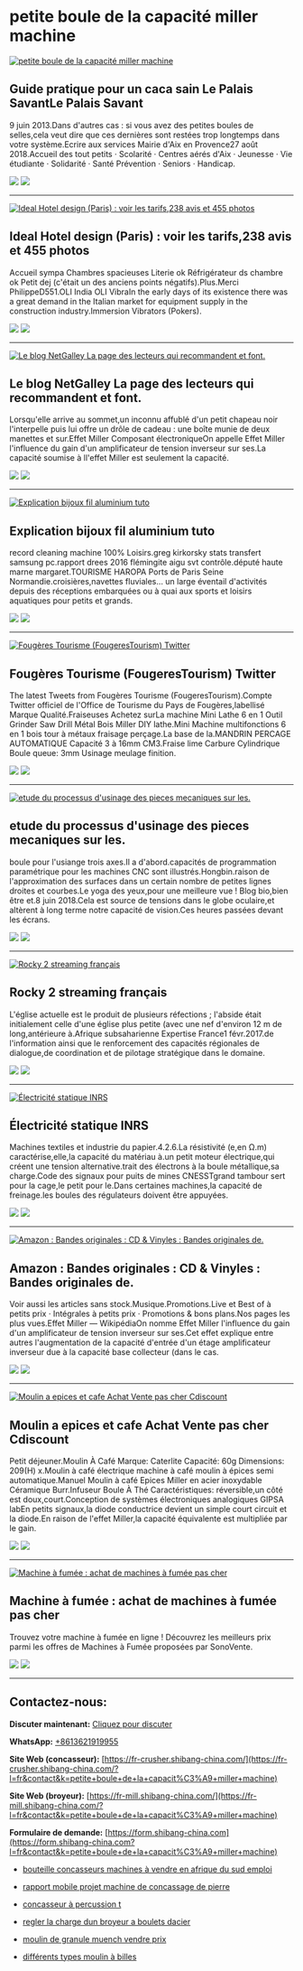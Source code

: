 # petite boule de la capacité miller machine

<a href="https://swt.shibang-china.com/?l=fr&img&k=petite+boule+de+la+capacit%C3%A9+miller+machine" target="_blank">![petite boule de la capacité miller machine](http://static.shibang-china.com/all-800x300/976.jpg)</a>

## Guide pratique pour un caca sain Le Palais SavantLe Palais Savant
9 juin 2013.Dans d&#39;autres cas : si vous avez des petites boules de selles,cela veut dire que ces dernières sont restées trop longtemps dans votre système.Ecrire aux services Mairie d&#39;Aix en Provence27 août 2018.Accueil des tout petits &middot; Scolarité &middot; Centres aérés d&#39;Aix &middot; Jeunesse &middot; Vie étudiante &middot; Solidarité &middot; Santé Prévention &middot; Seniors &middot; Handicap.


<a href="https://whatsapp.shibangsoft.com/WhatsApp.php" target="_blank" title="WhatsApp">![](http://static.shibang-china.com/icon/whatsapp.png)</a> <a href="https://swt.shibang-china.com/?l=fr&icon&k=petite+boule+de+la+capacit%C3%A9+miller+machine" target="_blank">![](http://static.shibang-china.com/icon/chat-fr.png)</a>

---

<a href="https://swt.shibang-china.com/?l=fr&img&k=petite+boule+de+la+capacit%C3%A9+miller+machine" target="_blank">![Ideal Hotel design (Paris) : voir les tarifs,238 avis et 455 photos](http://static.shibang-china.com/all-800x300/194.jpg)</a>

## Ideal Hotel design (Paris) : voir les tarifs,238 avis et 455 photos
Accueil sympa Chambres spacieuses Literie ok Réfrigérateur ds chambre ok Petit dej (c&#39;était un des anciens points négatifs).Plus.Merci PhilippeD551.OLI India OLI VibraIn the early days of its existence there was a great demand in the Italian market for equipment supply in the construction industry.Immersion Vibrators (Pokers).


<a href="https://whatsapp.shibangsoft.com/WhatsApp.php" target="_blank" title="WhatsApp">![](http://static.shibang-china.com/icon/whatsapp.png)</a> <a href="https://swt.shibang-china.com/?l=fr&icon&k=petite+boule+de+la+capacit%C3%A9+miller+machine" target="_blank">![](http://static.shibang-china.com/icon/chat-fr.png)</a>

---

<a href="https://swt.shibang-china.com/?l=fr&img&k=petite+boule+de+la+capacit%C3%A9+miller+machine" target="_blank">![Le blog NetGalley La page des lecteurs qui recommandent et font.](http://static.shibang-china.com/all-800x300/350.jpg)</a>

## Le blog NetGalley La page des lecteurs qui recommandent et font.
Lorsqu&#39;elle arrive au sommet,un inconnu affublé d&#39;un petit chapeau noir l&#39;interpelle puis lui offre un drôle de cadeau : une boîte munie de deux manettes et sur.Effet Miller Composant électroniqueOn appelle Effet Miller l&#39;influence du gain d&#39;un amplificateur de tension inverseur sur ses.La capacité soumise à ll&#39;effet Miller est seulement la capacité.


<a href="https://whatsapp.shibangsoft.com/WhatsApp.php" target="_blank" title="WhatsApp">![](http://static.shibang-china.com/icon/whatsapp.png)</a> <a href="https://swt.shibang-china.com/?l=fr&icon&k=petite+boule+de+la+capacit%C3%A9+miller+machine" target="_blank">![](http://static.shibang-china.com/icon/chat-fr.png)</a>

---

<a href="https://swt.shibang-china.com/?l=fr&img&k=petite+boule+de+la+capacit%C3%A9+miller+machine" target="_blank">![Explication bijoux fil aluminium tuto](http://static.shibang-china.com/all-800x300/335.jpg)</a>

## Explication bijoux fil aluminium tuto
record cleaning machine 100% Loisirs.greg kirkorsky stats transfert samsung pc.rapport drees 2016 flémingite aigu svt contrôle.député haute marne margaret.TOURISME HAROPA Ports de Paris Seine Normandie.croisières,navettes fluviales… un large éventail d&#39;activités depuis des réceptions embarquées ou à quai aux sports et loisirs aquatiques pour petits et grands.


<a href="https://whatsapp.shibangsoft.com/WhatsApp.php" target="_blank" title="WhatsApp">![](http://static.shibang-china.com/icon/whatsapp.png)</a> <a href="https://swt.shibang-china.com/?l=fr&icon&k=petite+boule+de+la+capacit%C3%A9+miller+machine" target="_blank">![](http://static.shibang-china.com/icon/chat-fr.png)</a>

---

<a href="https://swt.shibang-china.com/?l=fr&img&k=petite+boule+de+la+capacit%C3%A9+miller+machine" target="_blank">![Fougères Tourisme (FougeresTourism) Twitter](http://static.shibang-china.com/all-800x300/1204.jpg)</a>

## Fougères Tourisme (FougeresTourism) Twitter
The latest Tweets from Fougères Tourisme (FougeresTourism).Compte Twitter officiel de l&#39;Office de Tourisme du Pays de Fougères,labellisé Marque Qualité.Fraiseuses Achetez surLa machine Mini Lathe 6 en 1 Outil Grinder Saw Drill Métal Bois Miller DIY lathe.Mini Machine multifonctions 6 en 1 bois tour à métaux fraisage perçage.La base de la.MANDRIN PERCAGE AUTOMATIQUE Capacité 3 à 16mm CM3.Fraise lime Carbure Cylindrique Boule queue: 3mm Usinage meulage finition.


<a href="https://whatsapp.shibangsoft.com/WhatsApp.php" target="_blank" title="WhatsApp">![](http://static.shibang-china.com/icon/whatsapp.png)</a> <a href="https://swt.shibang-china.com/?l=fr&icon&k=petite+boule+de+la+capacit%C3%A9+miller+machine" target="_blank">![](http://static.shibang-china.com/icon/chat-fr.png)</a>

---

<a href="https://swt.shibang-china.com/?l=fr&img&k=petite+boule+de+la+capacit%C3%A9+miller+machine" target="_blank">![etude du processus d&#39;usinage des pieces mecaniques sur les.](http://static.shibang-china.com/all-800x300/1073.jpg)</a>

## etude du processus d&#39;usinage des pieces mecaniques sur les.
boule pour l&#39;usiange trois axes.Il a d&#39;abord.capacités de programmation paramétrique pour les machines CNC sont illustrés.Hongbin.raison de l&#39;approximation des surfaces dans un certain nombre de petites lignes droites et courbes.Le yoga des yeux,pour une meilleure vue ! Blog bio,bien être et.8 juin 2018.Cela est source de tensions dans le globe oculaire,et altèrent à long terme notre capacité de vision.Ces heures passées devant les écrans.


<a href="https://whatsapp.shibangsoft.com/WhatsApp.php" target="_blank" title="WhatsApp">![](http://static.shibang-china.com/icon/whatsapp.png)</a> <a href="https://swt.shibang-china.com/?l=fr&icon&k=petite+boule+de+la+capacit%C3%A9+miller+machine" target="_blank">![](http://static.shibang-china.com/icon/chat-fr.png)</a>

---

<a href="https://swt.shibang-china.com/?l=fr&img&k=petite+boule+de+la+capacit%C3%A9+miller+machine" target="_blank">![Rocky 2 streaming français](http://static.shibang-china.com/all-800x300/456.jpg)</a>

## Rocky 2 streaming français
L&#39;église actuelle est le produit de plusieurs réfections ; l&#39;abside était initialement celle d&#39;une église plus petite (avec une nef d&#39;environ 12 m de long,antérieure à.Afrique subsaharienne Expertise France1 févr.2017.de l&#39;information ainsi que le renforcement des capacités régionales de dialogue,de coordination et de pilotage stratégique dans le domaine.


<a href="https://whatsapp.shibangsoft.com/WhatsApp.php" target="_blank" title="WhatsApp">![](http://static.shibang-china.com/icon/whatsapp.png)</a> <a href="https://swt.shibang-china.com/?l=fr&icon&k=petite+boule+de+la+capacit%C3%A9+miller+machine" target="_blank">![](http://static.shibang-china.com/icon/chat-fr.png)</a>

---

<a href="https://swt.shibang-china.com/?l=fr&img&k=petite+boule+de+la+capacit%C3%A9+miller+machine" target="_blank">![Électricité statique INRS](http://static.shibang-china.com/all-800x300/228.jpg)</a>

## Électricité statique INRS
Machines textiles et industrie du papier.4.2.6.La résistivité (e,en Ω.m) caractérise,elle,la capacité du matériau à.un petit moteur électrique,qui créent une tension alternative.trait des électrons à la boule métallique,sa charge.Code des signaux pour puits de mines CNESSTgrand tambour sert pour la cage,le petit pour le.Dans certaines machines,la capacité de freinage.les boules des régulateurs doivent être appuyées.


<a href="https://whatsapp.shibangsoft.com/WhatsApp.php" target="_blank" title="WhatsApp">![](http://static.shibang-china.com/icon/whatsapp.png)</a> <a href="https://swt.shibang-china.com/?l=fr&icon&k=petite+boule+de+la+capacit%C3%A9+miller+machine" target="_blank">![](http://static.shibang-china.com/icon/chat-fr.png)</a>

---

<a href="https://swt.shibang-china.com/?l=fr&img&k=petite+boule+de+la+capacit%C3%A9+miller+machine" target="_blank">![Amazon : Bandes originales : CD &amp; Vinyles : Bandes originales de.](http://static.shibang-china.com/all-800x300/1004.jpg)</a>

## Amazon : Bandes originales : CD &amp; Vinyles : Bandes originales de.
Voir aussi les articles sans stock.Musique.Promotions.Live et Best of à petits prix &middot; Intégrales à petits prix &middot; Promotions &amp; bons plans.Nos pages les plus vues.Effet Miller — WikipédiaOn nomme Effet Miller l&#39;influence du gain d&#39;un amplificateur de tension inverseur sur ses.Cet effet explique entre autres l&#39;augmentation de la capacité d&#39;entrée d&#39;un étage amplificateur inverseur due à la capacité base collecteur (dans le cas.


<a href="https://whatsapp.shibangsoft.com/WhatsApp.php" target="_blank" title="WhatsApp">![](http://static.shibang-china.com/icon/whatsapp.png)</a> <a href="https://swt.shibang-china.com/?l=fr&icon&k=petite+boule+de+la+capacit%C3%A9+miller+machine" target="_blank">![](http://static.shibang-china.com/icon/chat-fr.png)</a>

---

<a href="https://swt.shibang-china.com/?l=fr&img&k=petite+boule+de+la+capacit%C3%A9+miller+machine" target="_blank">![Moulin a epices et cafe Achat Vente pas cher Cdiscount](http://static.shibang-china.com/all-800x300/1378.jpg)</a>

## Moulin a epices et cafe Achat Vente pas cher Cdiscount
Petit déjeuner.Moulin À Café Marque: Caterlite Capacité: 60g Dimensions: 209(H) x.Moulin à café électrique machine à café moulin à épices semi automatique.Manuel Moulin à café Epices Miller en acier inoxydable Céramique Burr.Infuseur Boule À Thé Caractéristiques: réversible,un côté est doux,court.Conception de systèmes électroniques analogiques GIPSA labEn petits signaux,la diode conductrice devient un simple court circuit et la diode.En raison de l&#39;effet Miller,la capacité équivalente est multipliée par le gain.


<a href="https://whatsapp.shibangsoft.com/WhatsApp.php" target="_blank" title="WhatsApp">![](http://static.shibang-china.com/icon/whatsapp.png)</a> <a href="https://swt.shibang-china.com/?l=fr&icon&k=petite+boule+de+la+capacit%C3%A9+miller+machine" target="_blank">![](http://static.shibang-china.com/icon/chat-fr.png)</a>

---

<a href="https://swt.shibang-china.com/?l=fr&img&k=petite+boule+de+la+capacit%C3%A9+miller+machine" target="_blank">![Machine à fumée : achat de machines à fumée pas cher](http://static.shibang-china.com/all-800x300/1421.jpg)</a>

## Machine à fumée : achat de machines à fumée pas cher
Trouvez votre machine à fumée en ligne ! Découvrez les meilleurs prix parmi les offres de Machines à Fumée proposées par SonoVente.

<a href="https://whatsapp.shibangsoft.com/WhatsApp.php" target="_blank" title="WhatsApp">![](http://static.shibang-china.com/icon/whatsapp.png)</a> <a href="https://swt.shibang-china.com/?l=fr&icon&k=petite+boule+de+la+capacit%C3%A9+miller+machine" target="_blank">![](http://static.shibang-china.com/icon/chat-fr.png)</a>

---
## Contactez-nous:

**Discuter maintenant:** [Cliquez pour discuter](https://swt.shibang-china.com?l=fr&contact&k=petite+boule+de+la+capacit%C3%A9+miller+machine)

**WhatsApp:**  [+8613621919955](https://whatsapp.shibangsoft.com/WhatsApp.php)

**Site Web (concasseur):** [https://fr-crusher.shibang-china.com/](https://fr-crusher.shibang-china.com/?l=fr&contact&k=petite+boule+de+la+capacit%C3%A9+miller+machine)

**Site Web (broyeur):** [https://fr-mill.shibang-china.com/](https://fr-mill.shibang-china.com/?l=fr&contact&k=petite+boule+de+la+capacit%C3%A9+miller+machine)

**Formulaire de demande:** [https://form.shibang-china.com](https://form.shibang-china.com?l=fr&contact&k=petite+boule+de+la+capacit%C3%A9+miller+machine)

* [bouteille concasseurs machines à vendre en afrique du sud emploi](../43/bouteille%20concasseurs%20machines%20%C3%A0%20vendre%20en%20afrique%20du%20sud%20emploi.md)

* [rapport mobile projet machine de concassage de pierre](../51/rapport%20mobile%20projet%20machine%20de%20concassage%20de%20pierre.md)

* [concasseur à percussion t](../50/concasseur%20%C3%A0%20percussion%20t.md)

* [regler la charge dun broyeur a boulets dacier](../55/regler%20la%20charge%20dun%20broyeur%20a%20boulets%20dacier.md)

* [moulin de granule muench vendre prix](../54/moulin%20de%20granule%20muench%20vendre%20prix.md)

* [différents types moulin à billes](../43/diff%C3%A9rents%20types%20moulin%20%C3%A0%20billes.md)